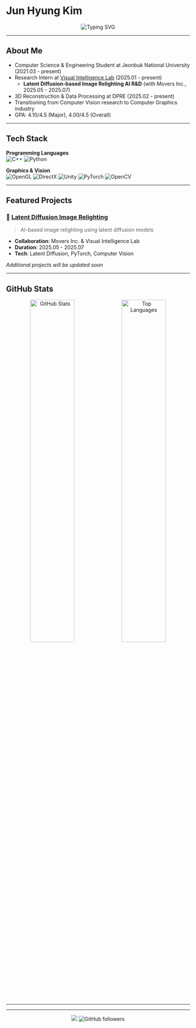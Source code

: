 # Jun Hyung Kim

<div align="center">
  <img src="https://readme-typing-svg.herokuapp.com?font=Fira+Code&pause=1000&color=36BCF7&center=true&vCenter=true&width=435&lines=Computer+Graphics+Developer;Computer+Science+Student;3D+Vision+Researcher" alt="Typing SVG" />
</div>

---

## About Me

- Computer Science & Engineering Student at Jeonbuk National University (2021.03 - present)
- Research Intern at [Visual Intelligence Lab](https://jbnu-vilab.github.io/) (2025.01 - present)
  - **Latent Diffusion-based Image Relighting AI R&D** (with Movers Inc., 2025.05 - 2025.07)
- 3D Reconstruction & Data Processing at DPRE (2025.02 - present)
- Transitioning from Computer Vision research to Computer Graphics industry
- GPA: 4.10/4.5 (Major), 4.00/4.5 (Overall)

---

## Tech Stack

**Programming Languages**  
![C++](https://img.shields.io/badge/C%2B%2B-00599C?style=for-the-badge&logo=c%2B%2B&logoColor=white)
![Python](https://img.shields.io/badge/Python-FFD43B?style=for-the-badge&logo=python&logoColor=blue)

**Graphics & Vision**  
![OpenGL](https://img.shields.io/badge/OpenGL-FFFFFF?style=for-the-badge&logo=opengl)
![DirectX](https://img.shields.io/badge/DirectX-0078D4?style=for-the-badge&logo=microsoft&logoColor=white)
![Unity](https://img.shields.io/badge/Unity-100000?style=for-the-badge&logo=unity&logoColor=white)
![PyTorch](https://img.shields.io/badge/PyTorch-EE4C2C?style=for-the-badge&logo=pytorch&logoColor=white)
![OpenCV](https://img.shields.io/badge/OpenCV-27338e?style=for-the-badge&logo=OpenCV&logoColor=white)

---

## Featured Projects

### 🔆 [Latent Diffusion Image Relighting](https://github.com/kjun627/image-relighting)
> AI-based image relighting using latent diffusion models
- **Collaboration**: Movers Inc. & Visual Intelligence Lab
- **Duration**: 2025.05 - 2025.07
- **Tech**: Latent Diffusion, PyTorch, Computer Vision

*Additional projects will be updated soon*

---

## GitHub Stats

<div align="center">
  <img width="49%" src="https://github-readme-stats.vercel.app/api?username=kjun627&show_icons=true&theme=default&count_private=true&hide_border=true&bg_color=ffffff&title_color=2f80ed&text_color=333333&icon_color=2f80ed" alt="GitHub Stats" />
  <img width="49%" src="https://github-readme-stats.vercel.app/api/top-langs/?username=kjun627&layout=compact&theme=default&hide_border=true&bg_color=ffffff&title_color=2f80ed&text_color=333333" alt="Top Languages" />
</div>

---

---

<div align="center">
  <img src="https://komarev.com/ghpvc/?username=kjun627&color=blueviolet&style=flat-square&label=Profile+Views" />
  <img src="https://img.shields.io/github/followers/kjun627?label=Followers&style=social" alt="GitHub followers" />
</div>

